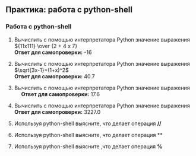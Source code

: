 ## Практика: работа с python-shell


### Работа с python-shell

1. Вычислить с помощью интерпретатора Python значение выражения \
   $\{11x111} \over  {2 + 4 x 7} \
   **Ответ для самопроверки:** -16
   
   
2. Вычислить с помощью интерпретатора Python значение выражения \
   $\sqrt{3x-1}+(1+x)^2$ \
   **Ответ для самопроверки:** 40.7
   

3. Вычислить с помощью интерпретатора Python значение выражения \
   ```  ```
   **Ответ для самопроверки:** 17.6
   

4. Вычислить с помощью интерпретатора Python значение выражения \
   **Ответ для самопроверки:** 3227.0
   

5. Используя python-shell выясните, что делает операция **//**
6. Используя python-shell выясните, что делает операция **
7. Используя python-shell выясните ,что делает операция **%**
